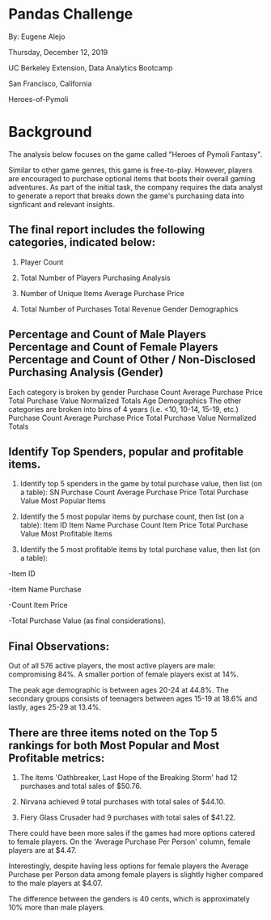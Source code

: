# Pandas Challenge
By: Eugene Alejo

Thursday, December 12, 2019

UC Berkeley Extension, Data Analytics Bootcamp

San Francisco, California

Heroes-of-Pymoli

# Background
The analysis below focuses on the game called "Heroes of Pymoli Fantasy".

Similar to other game genres, this game is free-to-play. However, players are encouraged to purchase optional items that boots their overall gaming adventures. As part of the initial task, the company requires the data analyst to generate a report that breaks down the game's purchasing data into signficant and relevant insights.

## The final report includes the following categories, indicated below:

1) Player Count

2) Total Number of Players Purchasing Analysis 

3) Number of Unique Items Average Purchase Price

4) Total Number of Purchases Total Revenue Gender Demographics

## Percentage and Count of Male Players Percentage and Count of Female Players Percentage and Count of Other / Non-Disclosed Purchasing Analysis (Gender)
 Each category is broken by gender Purchase Count Average Purchase Price Total Purchase Value Normalized Totals Age Demographics
The other categories are broken into bins of 4 years (i.e. <10, 10-14, 15-19, etc.) Purchase Count Average Purchase Price Total Purchase Value Normalized Totals 

## Identify Top Spenders, popular and profitable items. 

1) Identify top 5 spenders in the game by total purchase value, then list (on a table): 
SN Purchase Count Average Purchase Price Total Purchase Value Most Popular Items

2) Identify the 5 most popular items by purchase count, then list (on a table): 
Item ID Item Name Purchase Count Item Price Total Purchase Value Most Profitable Items

3) Identify the 5 most profitable items by total purchase value, then list (on a table): 

-Item ID 

-Item Name Purchase 

-Count Item Price 

-Total Purchase Value (as final considerations).


## Final Observations:

Out of all 576 active players, the most active players are male: compromising 84%. A smaller portion of female players exist at 14%.

The peak age demographic is between ages 20-24 at 44.8%. The secondary groups consists of teenagers between ages 15-19 at 18.6% and lastly, ages 25-29 at 13.4%.

## There are three items noted on the Top 5 rankings for both Most Popular and Most Profitable metrics:

1) The items 'Oathbreaker, Last Hope of the Breaking Storm' had 12 purchases and total sales of $50.76.

2) Nirvana achieved 9 total purchases with total sales of $44.10.

3) Fiery Glass Crusader had 9 purchases with total sales of $41.22.

There could have been more sales if the games had more options catered to female players. On the 'Average Purchase Per Person' column, female players are at $4.47.


Interestingly, despite having less options for female players the Average Purchase per Person data among female players is slightly higher compared to the male players at $4.07.

The difference between the genders is 40 cents, which is approximately 10% more than male players.
